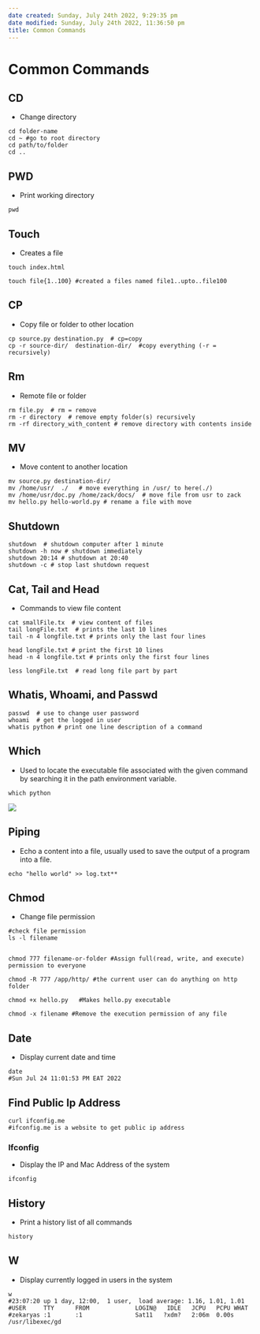 ```yaml
---
date created: Sunday, July 24th 2022, 9:29:35 pm
date modified: Sunday, July 24th 2022, 11:36:50 pm
title: Common Commands
---
```


# Common Commands

## CD

- Change directory

```shell
cd folder-name
cd ~ #go to root directory
cd path/to/folder
cd ..
```

## PWD

- Print working directory

```shell
pwd
```

## Touch

- Creates a file

```shell
touch index.html
```

```shell
touch file{1..100} #created a files named file1..upto..file100
```

## CP

- Copy file or folder to other location

```shell
cp source.py destination.py  # cp=copy  
cp -r source-dir/  destination-dir/  #copy everything (-r = recursively)
```

## Rm

- Remote file or folder

```shell
rm file.py  # rm = remove  
rm -r directory  # remove empty folder(s) recursively  
rm -rf directory_with_content # remove directory with contents inside
```

## MV

- Move content to another location

```shell
mv source.py destination-dir/  
mv /home/usr/  ./   # move everything in /usr/ to here(./)  
mv /home/usr/doc.py /home/zack/docs/  # move file from usr to zack  
mv hello.py hello-world.py # rename a file with move
```

## Shutdown

```shell
shutdown  # shutdown computer after 1 minute  
shutdown -h now # shutdown immediately  
shutdown 20:14 # shutdown at 20:40  
shutdown -c # stop last shutdown request
```

## Cat, Tail and Head

- Commands to view file content

```shell
cat smallFile.tx  # view content of files  
tail longFile.txt  # prints the last 10 lines  
tail -n 4 longfile.txt # prints only the last four lines
```

```shell
head longFile.txt # print the first 10 lines  
head -n 4 longfile.txt # prints only the first four lines
```

```shell
less longFile.txt  # read long file part by part
```

## Whatis, Whoami, and Passwd

```shell
passwd  # use to change user password  
whoami  # get the logged in user  
whatis python # print one line description of a command
```

## Which

- Used to locate the executable file associated with the given command by searching it in the path environment variable.

```shell
which python
```

![](https://media.geeksforgeeks.org/wp-content/uploads/which-main.png)

## Piping

- Echo a content into a file, usually used to save the output of a program into a file.

```shell
echo "hello world" >> log.txt**
```

## Chmod

- Change file permission

```shell
#check file permission
ls -l filename
```

```shell

chmod 777 filename-or-folder #Assign full(read, write, and execute) permission to everyone

chmod -R 777 /app/http/ #the current user can do anything on http folder

chmod +x hello.py   #Makes hello.py executable

chmod -x filename #Remove the execution permission of any file
```

## Date

- Display current date and time

```shell
date
#Sun Jul 24 11:01:53 PM EAT 2022
```

## Find Public Ip Address

```shell
curl ifconfig.me  
#ifconfig.me is a website to get public ip address
```

### Ifconfig

- Display the IP and Mac Address of the system

```shell
ifconfig
```

## History

- Print a history list of all commands

```
history
```

## W

- Display currently logged in users in the system

```shell
w
#23:07:20 up 1 day, 12:00,  1 user,  load average: 1.16, 1.01, 1.01
#USER     TTY      FROM             LOGIN@   IDLE   JCPU   PCPU WHAT
#zekaryas :1       :1               Sat11   ?xdm?   2:06m  0.00s /usr/libexec/gd
```
